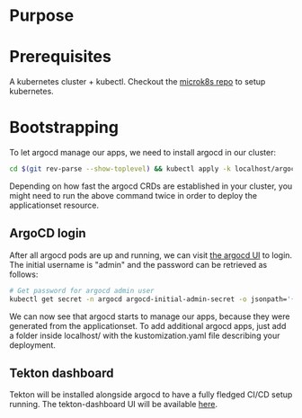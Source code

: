 # Purpose

# Prerequisites
A kubernetes cluster + kubectl. Checkout the [microk8s repo](https://github.com/OlGe404/microk8s) to setup kubernetes.

# Bootstrapping
To let argocd manage our apps, we need to install argocd in our cluster:

```bash
cd $(git rev-parse --show-toplevel) && kubectl apply -k localhost/argocd/
```
Depending on how fast the argocd CRDs are established in your cluster, you might need to run the above command
twice in order to deploy the applicationset resource.

## ArgoCD login
After all argocd pods are up and running, we can visit [the argocd UI](http://localhost:30002) to login.
The initial username is "admin" and the password can be retrieved as follows:

```bash
# Get password for argocd admin user
kubectl get secret -n argocd argocd-initial-admin-secret -o jsonpath='{.data.password}' | base64 -d 
```

We can now see that argocd starts to manage our apps, because they were generated from the applicationset.
To add additional argocd apps, just add a folder inside localhost/ with the kustomization.yaml file describing your deployment.

## Tekton dashboard
Tekton will be installed alongside argocd to have a fully fledged CI/CD setup running.
The tekton-dashboard UI will be available [here](http://localhost:30003).
